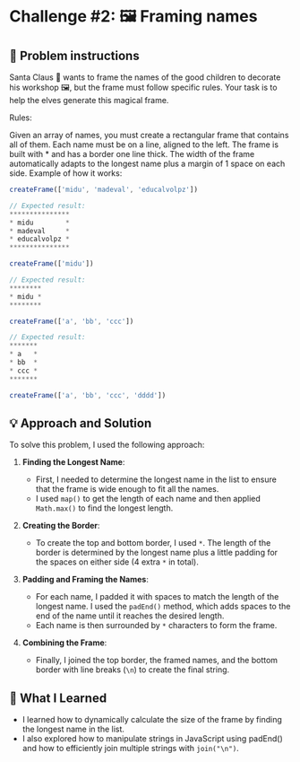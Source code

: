 # Challenge #2: 🖼️ Framing names

## 🧠 Problem instructions

Santa Claus 🎅 wants to frame the names of the good children to decorate his workshop 🖼️, but the frame must follow specific rules. Your task is to help the elves generate this magical frame.

Rules:

Given an array of names, you must create a rectangular frame that contains all of them.
Each name must be on a line, aligned to the left.
The frame is built with \* and has a border one line thick.
The width of the frame automatically adapts to the longest name plus a margin of 1 space on each side.
Example of how it works:

```javascript
createFrame(['midu', 'madeval', 'educalvolpz'])

// Expected result:
***************
* midu        *
* madeval     *
* educalvolpz *
***************

createFrame(['midu'])

// Expected result:
********
* midu *
********

createFrame(['a', 'bb', 'ccc'])

// Expected result:
*******
* a   *
* bb  *
* ccc *
*******

createFrame(['a', 'bb', 'ccc', 'dddd'])
```

## 💡 Approach and Solution

To solve this problem, I used the following approach:

1. **Finding the Longest Name**:

   - First, I needed to determine the longest name in the list to ensure that the frame is wide enough to fit all the names.
   - I used `map()` to get the length of each name and then applied `Math.max()` to find the longest length.

2. **Creating the Border**:

   - To create the top and bottom border, I used `*`. The length of the border is determined by the longest name plus a little padding for the spaces on either side (4 extra `*` in total).

3. **Padding and Framing the Names**:

   - For each name, I padded it with spaces to match the length of the longest name. I used the `padEnd()` method, which adds spaces to the end of the name until it reaches the desired length.
   - Each name is then surrounded by `*` characters to form the frame.

4. **Combining the Frame**:
   - Finally, I joined the top border, the framed names, and the bottom border with line breaks (`\n`) to create the final string.

## 🎉 What I Learned

- I learned how to dynamically calculate the size of the frame by finding the longest name in the list.
- I also explored how to manipulate strings in JavaScript using padEnd() and how to efficiently join multiple strings with `join("\n")`.
